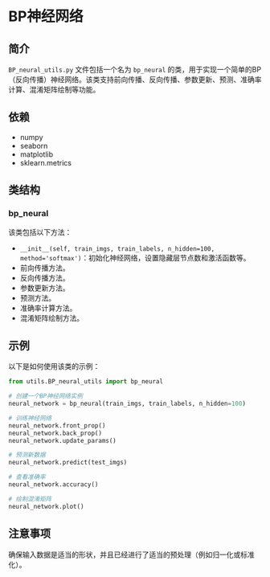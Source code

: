 
# BP神经网络

## 简介

`BP_neural_utils.py` 文件包括一个名为 `bp_neural` 的类，用于实现一个简单的BP（反向传播）神经网络。该类支持前向传播、反向传播、参数更新、预测、准确率计算、混淆矩阵绘制等功能。

## 依赖

- numpy
- seaborn
- matplotlib
- sklearn.metrics

## 类结构

### bp_neural

该类包括以下方法：

- `__init__(self, train_imgs, train_labels, n_hidden=100, method='softmax')`：初始化神经网络，设置隐藏层节点数和激活函数等。
- 前向传播方法。
- 反向传播方法。
- 参数更新方法。
- 预测方法。
- 准确率计算方法。
- 混淆矩阵绘制方法。

## 示例

以下是如何使用该类的示例：

```python
from utils.BP_neural_utils import bp_neural

# 创建一个BP神经网络实例
neural_network = bp_neural(train_imgs, train_labels, n_hidden=100)

# 训练神经网络
neural_network.front_prop()
neural_network.back_prop()
neural_network.update_params()

# 预测新数据
neural_network.predict(test_imgs)

# 查看准确率
neural_network.accuracy()

# 绘制混淆矩阵
neural_network.plot()
```

## 注意事项

确保输入数据是适当的形状，并且已经进行了适当的预处理（例如归一化或标准化）。

